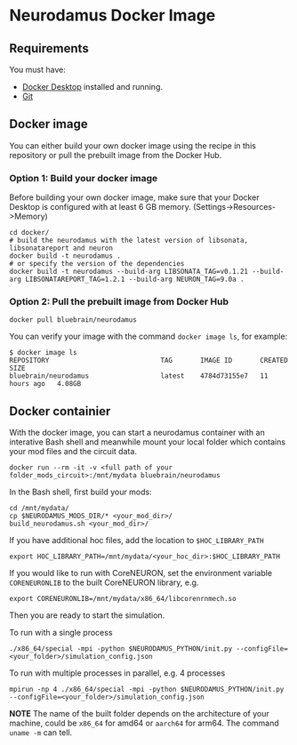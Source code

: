 # Neurodamus Docker Image

## Requirements
You must have:
* [Docker Desktop](https://www.docker.com/) installed and running.
* [Git](https://git-scm.com/)

## Docker image
You can either build your own docker image using the recipe in this repository or pull the prebuilt image from the Docker Hub.

### Option 1: Build your docker image
Before building your own docker image, make sure that your Docker Desktop is configured with at least 6 GB memory. (Settings->Resources->Memory)
```
cd docker/
# build the neurodamus with the latest version of libsonata, libsonatareport and neuron
docker build -t neurodamus .
# or specify the version of the dependencies
docker build -t neurodamus --build-arg LIBSONATA_TAG=v0.1.21 --build-arg LIBSONATAREPORT_TAG=1.2.1 --build-arg NEURON_TAG=9.0a .
```
### Option 2: Pull the prebuilt image from Docker Hub
```
docker pull bluebrain/neurodamus
```
You can verify your image with the command `docker image ls`, for example:
```
$ docker image ls
REPOSITORY                            TAG       IMAGE ID       CREATED        SIZE
bluebrain/neurodamus                  latest    4784d73155e7   11 hours ago   4.08GB
```
## Docker containier
With the docker image, you can start a neurodamus container with an interative Bash shell and meanwhile mount your local folder which contains your mod files and the circuit data.
```
docker run --rm -it -v <full path of your folder_mods_circuit>:/mnt/mydata bluebrain/neurodamus
```
In the Bash shell, first build your mods:
```
cd /mnt/mydata/
cp $NEURODAMUS_MODS_DIR/* <your_mod_dir>/
build_neurodamus.sh <your_mod_dir>/
```

If you have additional hoc files, add the location to `$HOC_LIBRARY_PATH`
```
export HOC_LIBRARY_PATH=/mnt/mydata/<your_hoc_dir>:$HOC_LIBRARY_PATH
```

If you would like to run with CoreNEURON, set the environment variable `CORENEURONLIB` to the built CoreNEURON library, e.g.
```
export CORENEURONLIB=/mnt/mydata/x86_64/libcorenrnmech.so
```

Then you are ready to start the simulation.

To run with a single process
```
./x86_64/special -mpi -python $NEURODAMUS_PYTHON/init.py --configFile=<your_folder>/simulation_config.json
```
To run with multiple processes in parallel, e.g. 4 processes
```
mpirun -np 4 ./x86_64/special -mpi -python $NEURODAMUS_PYTHON/init.py --configFile=<your_folder>/simulation_config.json
```
**NOTE**
The name of the built folder depends on the architecture of your machine, could be `x86_64` for amd64 or `aarch64` for arm64. The command `uname -m` can tell.

